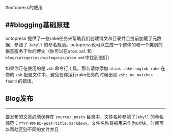 #octopress的使用

##blogging基础原理
---

octopress 提供了一些rake任务来帮助我们创建博文和目录并且提前加载了元数据，参照了 `Jekyll` 的命名规范。octopress也可以生成一个整体的和一个类别的根基服务于你的博文（你可以在`atom.xml` 和 `blog/categories/<category>/atom.xml`中找到他们）

如果你正在使用的是 `zsh` 命令行工具，那么请你添加 `alias rake-noglob rake` 在你的 `zsh` 配置文件中，避免在你运行rake任务的时候出现 `zsh: no matches found` 的错误。

## Blog发布
---
要发布的文章必须保存在 `source/_posts` 目录中，文件名称参照了`Jekyll` 的命名规范：`YYYY-MM-DD-post-title.markdown`。文件名称将被用来作为url块，时间可以帮助区别不同的文件并且
